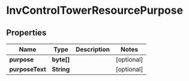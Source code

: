 
# InvControlTowerResourcePurpose

## Properties
Name | Type | Description | Notes
------------ | ------------- | ------------- | -------------
**purpose** | **byte[]** |  |  [optional]
**purposeText** | **String** |  |  [optional]



